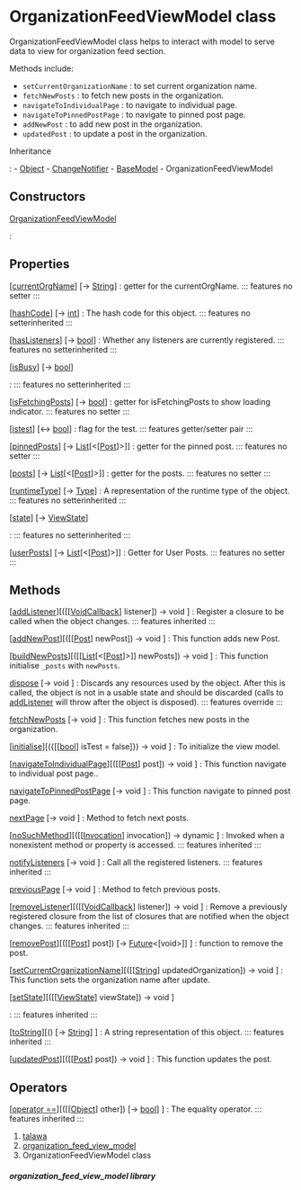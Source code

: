 
<div>

# OrganizationFeedViewModel class

</div>


OrganizationFeedViewModel class helps to interact with model to serve
data to view for organization feed section.

Methods include:

-   `setCurrentOrganizationName` : to set current organization name.
-   `fetchNewPosts` : to fetch new posts in the organization.
-   `navigateToIndividualPage` : to navigate to individual page.
-   `navigateToPinnedPostPage` : to navigate to pinned post page.
-   `addNewPost` : to add new post in the organization.
-   `updatedPost` : to update a post in the organization.




Inheritance

:   -   [Object](https://api.flutter.dev/flutter/dart-core/Object-class.html)
    -   [ChangeNotifier](https://api.flutter.dev/flutter/foundation/ChangeNotifier-class.html)
    -   [BaseModel](../view_model_base_view_model/BaseModel-class.md)
    -   OrganizationFeedViewModel



## Constructors

[OrganizationFeedViewModel](../view_model_after_auth_view_models_feed_view_models_organization_feed_view_model/OrganizationFeedViewModel/OrganizationFeedViewModel.md)

:   



## Properties

[[currentOrgName](../view_model_after_auth_view_models_feed_view_models_organization_feed_view_model/OrganizationFeedViewModel/currentOrgName.md)] [→ [String](https://api.flutter.dev/flutter/dart-core/String-class.html)]
:   getter for the currentOrgName.
    ::: features
    no setter
    :::

[[hashCode](https://api.flutter.dev/flutter/dart-core/Object/hashCode.html)] [→ [int](https://api.flutter.dev/flutter/dart-core/int-class.html)]
:   The hash code for this object.
    ::: features
    no setterinherited
    :::

[[hasListeners](https://api.flutter.dev/flutter/foundation/ChangeNotifier/hasListeners.html)] [→ [bool](https://api.flutter.dev/flutter/dart-core/bool-class.html)]
:   Whether any listeners are currently registered.
    ::: features
    no setterinherited
    :::

[[isBusy](../view_model_base_view_model/BaseModel/isBusy.md)] [→ [bool](https://api.flutter.dev/flutter/dart-core/bool-class.html)]

:   ::: features
    no setterinherited
    :::

[[isFetchingPosts](../view_model_after_auth_view_models_feed_view_models_organization_feed_view_model/OrganizationFeedViewModel/isFetchingPosts.md)] [→ [bool](https://api.flutter.dev/flutter/dart-core/bool-class.html)]
:   getter for isFetchingPosts to show loading indicator.
    ::: features
    no setter
    :::

[[istest](../view_model_after_auth_view_models_feed_view_models_organization_feed_view_model/OrganizationFeedViewModel/istest.md)] [↔ [bool](https://api.flutter.dev/flutter/dart-core/bool-class.html)]
:   flag for the test.
    ::: features
    getter/setter pair
    :::

[[pinnedPosts](../view_model_after_auth_view_models_feed_view_models_organization_feed_view_model/OrganizationFeedViewModel/pinnedPosts.md)] [→ [List](https://api.flutter.dev/flutter/dart-core/List-class.html)[\<[[Post](../models_post_post_model/Post-class.md)]\>]]
:   getter for the pinned post.
    ::: features
    no setter
    :::

[[posts](../view_model_after_auth_view_models_feed_view_models_organization_feed_view_model/OrganizationFeedViewModel/posts.md)] [→ [List](https://api.flutter.dev/flutter/dart-core/List-class.html)[\<[[Post](../models_post_post_model/Post-class.md)]\>]]
:   getter for the posts.
    ::: features
    no setter
    :::

[[runtimeType](https://api.flutter.dev/flutter/dart-core/Object/runtimeType.html)] [→ [Type](https://api.flutter.dev/flutter/dart-core/Type-class.html)]
:   A representation of the runtime type of the object.
    ::: features
    no setterinherited
    :::

[[state](../view_model_base_view_model/BaseModel/state.md)] [→ [ViewState](../enums_enums/ViewState.md)]

:   ::: features
    no setterinherited
    :::

[[userPosts](../view_model_after_auth_view_models_feed_view_models_organization_feed_view_model/OrganizationFeedViewModel/userPosts.md)] [→ [List](https://api.flutter.dev/flutter/dart-core/List-class.html)[\<[[Post](../models_post_post_model/Post-class.md)]\>]]
:   Getter for User Posts.
    ::: features
    no setter
    :::



## Methods

[[addListener](https://api.flutter.dev/flutter/foundation/ChangeNotifier/addListener.html)][([[[VoidCallback](https://api.flutter.dev/flutter/dart-ui/VoidCallback.md)] listener]) → void ]
:   Register a closure to be called when the object changes.
    ::: features
    inherited
    :::

[[addNewPost](../view_model_after_auth_view_models_feed_view_models_organization_feed_view_model/OrganizationFeedViewModel/addNewPost.md)][([[[Post](../models_post_post_model/Post-class.md)] newPost]) → void ]
:   This function adds new Post.

[[buildNewPosts](../view_model_after_auth_view_models_feed_view_models_organization_feed_view_model/OrganizationFeedViewModel/buildNewPosts.md)][([[[List](https://api.flutter.dev/flutter/dart-core/List-class.md)[\<[[Post](../models_post_post_model/Post-class.md)]\>]] newPosts]) → void ]
:   This function initialise `_posts` with `newPosts`.

[dispose](../view_model_after_auth_view_models_feed_view_models_organization_feed_view_model/OrganizationFeedViewModel/dispose.md) [→ void ]
:   Discards any resources used by the object. After this is called, the
    object is not in a usable state and should be discarded (calls to
    [addListener](https://api.flutter.dev/flutter/foundation/ChangeNotifier/addListener.md)
    will throw after the object is disposed).
    ::: features
    override
    :::

[fetchNewPosts](../view_model_after_auth_view_models_feed_view_models_organization_feed_view_model/OrganizationFeedViewModel/fetchNewPosts.md) [→ void ]
:   This function fetches new posts in the organization.

[[initialise](../view_model_after_auth_view_models_feed_view_models_organization_feed_view_model/OrganizationFeedViewModel/initialise.md)][({[[[bool](https://api.flutter.dev/flutter/dart-core/bool-class.md)] isTest = false]}) → void ]
:   To initialize the view model.

[[navigateToIndividualPage](../view_model_after_auth_view_models_feed_view_models_organization_feed_view_model/OrganizationFeedViewModel/navigateToIndividualPage.md)][([[[Post](../models_post_post_model/Post-class.md)] post]) → void ]
:   This function navigate to individual post page..

[navigateToPinnedPostPage](../view_model_after_auth_view_models_feed_view_models_organization_feed_view_model/OrganizationFeedViewModel/navigateToPinnedPostPage.md) [→ void ]
:   This function navigate to pinned post page.

[nextPage](../view_model_after_auth_view_models_feed_view_models_organization_feed_view_model/OrganizationFeedViewModel/nextPage.md) [→ void ]
:   Method to fetch next posts.

[[noSuchMethod](https://api.flutter.dev/flutter/dart-core/Object/noSuchMethod.html)][([[[Invocation](https://api.flutter.dev/flutter/dart-core/Invocation-class.md)] invocation]) → dynamic ]
:   Invoked when a nonexistent method or property is accessed.
    ::: features
    inherited
    :::

[notifyListeners](https://api.flutter.dev/flutter/foundation/ChangeNotifier/notifyListeners.html) [→ void ]
:   Call all the registered listeners.
    ::: features
    inherited
    :::

[previousPage](../view_model_after_auth_view_models_feed_view_models_organization_feed_view_model/OrganizationFeedViewModel/previousPage.md) [→ void ]
:   Method to fetch previous posts.

[[removeListener](https://api.flutter.dev/flutter/foundation/ChangeNotifier/removeListener.html)][([[[VoidCallback](https://api.flutter.dev/flutter/dart-ui/VoidCallback.md)] listener]) → void ]
:   Remove a previously registered closure from the list of closures
    that are notified when the object changes.
    ::: features
    inherited
    :::

[[removePost](../view_model_after_auth_view_models_feed_view_models_organization_feed_view_model/OrganizationFeedViewModel/removePost.md)][([[[Post](../models_post_post_model/Post-class.md)] post]) [→ [Future](https://api.flutter.dev/flutter/dart-core/Future-class.html)\<[void\>]] ]
:   function to remove the post.

[[setCurrentOrganizationName](../view_model_after_auth_view_models_feed_view_models_organization_feed_view_model/OrganizationFeedViewModel/setCurrentOrganizationName.md)][([[[String](https://api.flutter.dev/flutter/dart-core/String-class.md)] updatedOrganization]) → void ]
:   This function sets the organization name after update.

[[setState](../view_model_base_view_model/BaseModel/setState.md)][([[[ViewState](../enums_enums/ViewState.md)] viewState]) → void ]

:   ::: features
    inherited
    :::

[[toString](https://api.flutter.dev/flutter/dart-core/Object/toString.html)][() [→ [String](https://api.flutter.dev/flutter/dart-core/String-class.html)] ]
:   A string representation of this object.
    ::: features
    inherited
    :::

[[updatedPost](../view_model_after_auth_view_models_feed_view_models_organization_feed_view_model/OrganizationFeedViewModel/updatedPost.md)][([[[Post](../models_post_post_model/Post-class.md)] post]) → void ]
:   This function updates the post.



## Operators

[[operator ==](https://api.flutter.dev/flutter/dart-core/Object/operator_equals.html)][([[[Object](https://api.flutter.dev/flutter/dart-core/Object-class.md)] other]) [→ [bool](https://api.flutter.dev/flutter/dart-core/bool-class.html)] ]
:   The equality operator.
    ::: features
    inherited
    :::







1.  [talawa](../index.md)
2.  [organization_feed_view_model](../view_model_after_auth_view_models_feed_view_models_organization_feed_view_model/)
3.  OrganizationFeedViewModel class

##### organization_feed_view_model library








